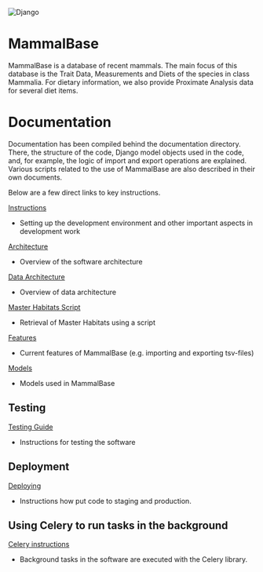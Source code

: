 ![Django](https://github.com/karilint/mammalbase/actions/workflows/django.yml/badge.svg)
# MammalBase

MammalBase is a database of recent mammals. The main focus of this database is the Trait Data, Measurements and Diets of the species in class Mammalia. For dietary information, we also provide Proximate Analysis data for several diet items.

# Documentation

Documentation has been compiled behind the documentation directory. There, the structure of the code, Django model objects used in the code, and, for example, the logic of import and export operations are explained. Various scripts related to the use of MammalBase are also described in their own documents.

Below are a few direct links to key instructions.

[Instructions](documentation/common/instructions.md)
- Setting up the development environment and other important aspects in development work

[Architecture](documentation/mammalbase/arch/architecture.md)
- Overview of the software architecture

[Data Architecture](documentation/mammalbase/arch/data-architecture.md)
- Overview of data architecture

[Master Habitats Script](documentation/scripts/master_habitat_scripts.md)
- Retrieval of Master Habitats using a script

[Features](documentation/mammalbase/features/)
- Current features of MammalBase (e.g. importing and exporting tsv-files)

[Models](documentation/mammalbase/models/)
- Models used in MammalBase

## Testing
[Testing Guide](documentation/common/testing.md)
- Instructions for testing the software

## Deployment
[Deploying](documentation/common/deploy.md)
- Instructions how put code to staging and production.

## Using Celery to run tasks in the background
[Celery instructions](documentation/common/celery.md)
- Background tasks in the software are executed with the Celery library.
